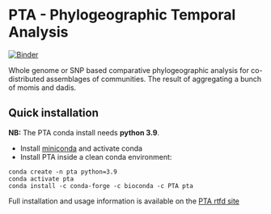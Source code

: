 # PTA - Phylogeographic Temporal Analysis
[![Binder](https://mybinder.org/badge_logo.svg)](https://mybinder.org/v2/gh/isaacovercast/PTA/master)


Whole genome or SNP based comparative phylogeographic analysis for co-distributed
assemblages of communities. The result of aggregating a bunch of momis and dadis.

## Quick installation
**NB:** The PTA conda install needs **python 3.9**.

* Install [miniconda](https://conda.io/miniconda.html) and activate conda
* Install PTA inside a clean conda environment:
```
conda create -n pta python=3.9
conda activate pta
conda install -c conda-forge -c bioconda -c PTA pta
```

Full installation and usage information is available on the [PTA rtfd site](https://pta.readthedocs.io)
